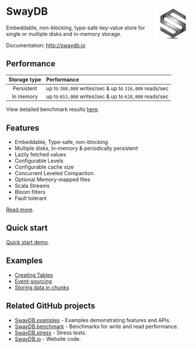# <img src="docs/logo.png" align = "right"/> SwayDB

Embeddable, non-blocking, type-safe key-value store for single or multiple disks and in-memory storage.

Documentation: http://swaydb.io

## Performance

| Storage  type   | Performance                               
|:---------------:|:------------------------------------------------------
| Persistent      | up to `308,000` writes/sec & up to `316,000` reads/sec                
| In memory       | up to `653,000` writes/sec & up to `628,000` reads/sec                

View detailed benchmark results [here](http://swaydb.io/#performance/macbook-pro-mid-2014/memory). 

## Features

- Embeddable, Type-safe, non-blocking
- Multiple disks, In-memory & periodically persistent
- Lazily fetched values
- Configurable Levels
- Configurable cache size
- Concurrent Leveled Compaction
- Optional Memory-mapped files
- Scala Streams
- Bloom filters
- Fault tolerant

[Read more](http://swaydb.io/).

## Quick start

[Quick start demo](http://swaydb.io/#quick-start).

## Examples
- [Creating Tables](http://swaydb.io/#examples/creating-tables)
- [Event-sourcing](http://swaydb.io/#examples/event-sourcing)
- [Storing data in chunks](http://swaydb.io/#examples/storing-data-in-chunks)

## Related GitHub projects
- [SwayDB.examples](https://github.com/simerplaha/SwayDB.examples) - Examples demonstrating features and APIs.
- [SwayDB.benchmark](https://github.com/simerplaha/SwayDB.benchmark) - Benchmarks for write and read performance.
- [SwayDB.stress](https://github.com/simerplaha/SwayDB.stress) - Stress tests.
- [SwayDB.io](https://github.com/simerplaha/SwayDB.io) - Website code.